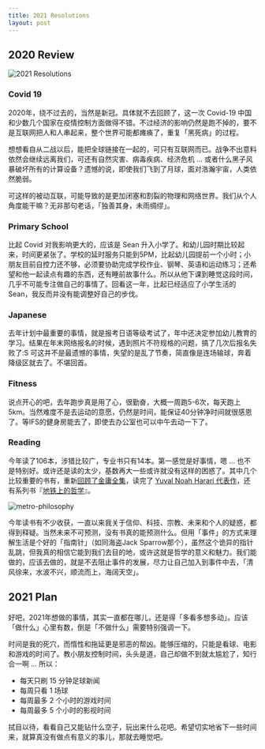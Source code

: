 ```yaml
---
title: 2021 Resolutions
layout: post
---
```


## 2020 Review

![2021 Resolutions](http://villim.github.io/img/2021/2021.jpg)

### Covid 19

2020年，绕不过去的，当然是新冠。具体就不去回顾了，这一次 Covid-19 中国和少数几个国家在疫情控制方面做得不错。不过经济的影响仍然是跑不掉的，要不是互联网把人和人串起来，整个世界可能都瘫痪了，重复「黑死病」的过程。

想想看自从二战以后，能把全球链接在一起的，可只有互联网而已。战争不出意料依然会继续远离我们，可还有自然灾害、病毒疾病、经济危机 ... 或者什么黑子风暴破坏所有的计算设备？遗憾的说，即使我们飞到了月球，面对浩瀚宇宙，人类依然脆弱。

可这样的被动互联，可能导致的是更加闭塞和割裂的物理和网络世界。我们从个人角度能干嘛？无非那句老话，「独善其身，未雨绸缪」。

### Primary School

比起 Covid 对我影响更大的，应该是 Sean 升入小学了。和幼儿园时期比较起来，时间更紧张了。学校的延时服务只能到5PM，比起幼儿园提前一个小时；小朋友目前自控力还不够，必须要协助完成学校作业、钢琴、英语和运动练习；还希望和他一起读点有趣的东西，还有睡前故事什么。所以从他下课到睡觉这段时间，几乎不可能专注做自己的事情了。回看这一年，比起已经适应了小学生活的Sean，我反而并没有能调整好自己的步伐。

### Japanese

去年计划中最重要的事情，就是报考日语等级考试了，年中还决定参加幼儿教育的学习。结果在年末网络报名的时候，遇到照片不符规格的问题，搞了几次后报名失败了:S 可这并不是最遗憾的事情，失望的是乱了节奏，简直像是连场输球，奔着降级区就去了。不堪回首。

### Fitness

说点开心的吧，去年跑步真是用了心，很勤奋，大概一周跑5-6次，每天跑上5km。当然难度不是去运动的意愿，仍然是时间，能保证40分钟净时间就很感恩了。等IFS的健身房能去了，即使去办公室也可以中午去动一下了。

### Reading

今年读了106本，涉猎比较广，专业书只有14本。第一感觉是好事情，嗯 ... 也不是特别好。或许还是读的太少，基数再大一些或许就没有这样的困惑了。其中几个比较重要的书有，重新[回顾了金庸全集](http://villim.github.io/reread-jingyong)，读完了 [Yuval Noah Harari 代表作](https://book.douban.com/author/1168901/books?sortby=collect&format=pic)，还有系列书『[地铁上的哲学](https://book.douban.com/series/33972)』。

![metro-philosophy](http://villim.github.io/img/2021/metro-philosophy.png)

今年读书有不少收获，一直以来我关于信仰、科技、宗教、未来和个人的疑惑，都得到释疑。当然未来不可预测，没有书真的能预测什么。但用「事件」的方式来理解生活是个好的「指南针」（如同海盗Jack Sparrow那个），虽然这个诡异的指针乱跳，但我真的相信它能到我们去目的地，或许这就是哲学的意义和魅力。我们能做的，应该去做的，就是不去阻止事件的发展，尽力让自己加入到事件中去，「清风徐来，水波不兴，顺流而上，海阔天空」。

## 2021 Plan

好吧，2021年想做的事情，其实一直都在哪儿，还是得「多看多想多动」。应该「做什么」心里有数，倒是「不做什么」需要特别强调一下。

时间是我的死穴，而惰性和拖延更是邪恶的帮凶。能够压缩的，只能是看球、电影和游戏的时间了。教小朋友控制时间，头头是道，自己却做不到就太尴尬了，知行合一啊 ... 所以：

* 每天只刷 15 分钟足球新闻
* 每周只看 1 场球
* 每周最多 2 个小时的游戏时间
* 每周最多 5 个小时的影视时间

拭目以待，看看自己又能钻什么空子，玩出来什么花吧。希望切实地省下一些时间来，就算真没有做点有意义的事儿，那就去睡觉吧。



